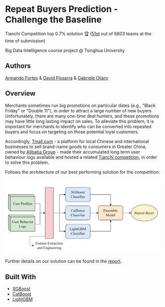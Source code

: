 # Repeat Buyers Prediction - Challenge the Baseline

Tianchi Competition top 0.7% solution :trophy: ([51st](https://tianchi.aliyun.com/competition/entrance/231576/rankingList) out of 6803 teams at the time of submission)

Big Data Intelligence course project @ Tsinghua University

## Authors
[Armando Fortes](https://github.com/atfortes) & [David Pissarra](https://github.com/davidpissarra) & [Gabriele Oliaro](https://github.com/gabrieleoliaro)

## Overview

Merchants sometimes run big promotions on particular dates (e.g., "Black Friday" or "Double 11"), in order to attract a large number of new buyers. Unfortunately, there are many one-time deal hunters, and these promotions may have little long lasting impact on sales. To alleviate this problem, it is important for merchants to identify who can be converted into repeated buyers and focus on targeting on those potential loyal customers.

Accordingly, [Tmall.com](https://www.tmall.com/) - a platform for local Chinese and international businesses to sell brand-name goods to consumers in Greater China, owned by [Alibaba Group](https://www.alibabagroup.com/en/global/home) - made their accumulated long term user behaviour logs available and hosted a related [Tianchi competition](https://tianchi.aliyun.com/competition/entrance/23157), in order to solve this problem.

Follows the architecture of our best performing solution for the competition:

![arch](/docs/figs/arch_readme.png)

Further details on our solution can be found in the [report](https://github.com/atfortes/Repeat-Buyers-Prediction/blob/main/docs/report.pdf).

## Built With

- [XGBoost](https://xgboost.readthedocs.io/en/stable/)
- [CatBoost](https://catboost.ai/)
- [LightGBM](https://lightgbm.readthedocs.io/en/latest/)
